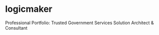 # logicmaker
Professional Portfolio: Trusted Government Services Solution Architect &amp; Consultant
